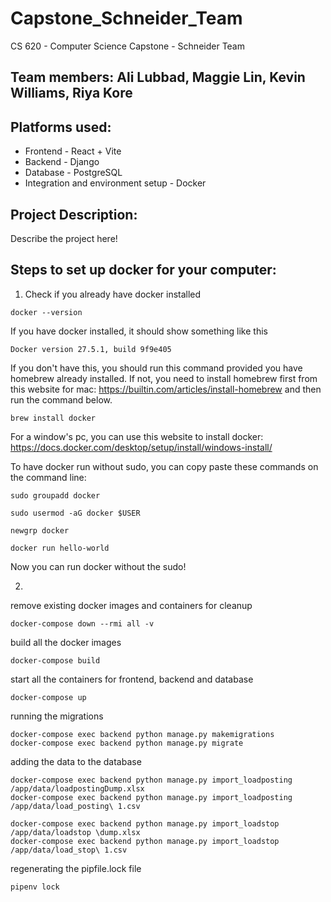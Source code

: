 # Capstone_Schneider_Team
CS 620 - Computer Science Capstone - Schneider Team
## Team members: Ali Lubbad, Maggie Lin, Kevin Williams, Riya Kore

## Platforms used:
- Frontend - React + Vite
- Backend - Django
- Database - PostgreSQL
- Integration and environment setup - Docker

## Project Description:
Describe the project here!

## Steps to set up docker for your computer:
1. Check if you already have docker installed
```console
docker --version
```
If you have docker installed, it should show something like this
```console
Docker version 27.5.1, build 9f9e405
```
If you don't have this, you should run this command provided you have homebrew already installed. If not, you need to install homebrew first from this website for mac: https://builtin.com/articles/install-homebrew and then run the command below.
```console
brew install docker
```
For a window's pc, you can use this website to install docker: https://docs.docker.com/desktop/setup/install/windows-install/

To have docker run without sudo, you can copy paste these commands on the command line:
```console
sudo groupadd docker
```
```console
sudo usermod -aG docker $USER
```
```console
newgrp docker
```
```console
docker run hello-world
```
Now you can run docker without the sudo!

2. 

remove existing docker images and containers for cleanup
```console
docker-compose down --rmi all -v
```

build all the docker images
```console
docker-compose build
```
start all the containers for frontend, backend and database
```console
docker-compose up
```

running the migrations
```console
docker-compose exec backend python manage.py makemigrations
docker-compose exec backend python manage.py migrate
```

adding the data to the database
```console
docker-compose exec backend python manage.py import_loadposting /app/data/loadpostingDump.xlsx
docker-compose exec backend python manage.py import_loadposting /app/data/load_posting\ 1.csv

docker-compose exec backend python manage.py import_loadstop /app/data/loadstop \dump.xlsx
docker-compose exec backend python manage.py import_loadstop /app/data/load_stop\ 1.csv
```

regenerating the pipfile.lock file
```console
pipenv lock
```

